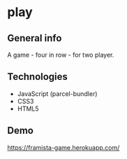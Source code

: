 # play
## General info
A game - four in row - for two player.
## Technologies
* JavaScript (parcel-bundler)
* CSS3
* HTML5

## Demo
https://framista-game.herokuapp.com/

